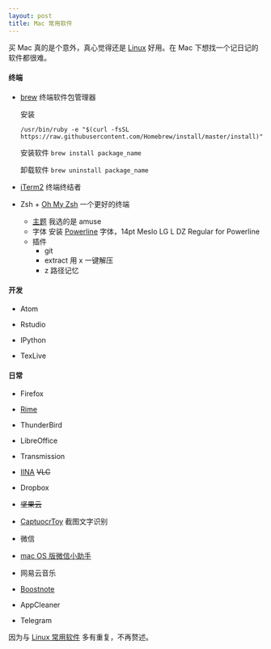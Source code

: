 ```yaml
---
layout: post
title: Mac 常用软件
---
```


买 Mac 真的是个意外，真心觉得还是 [Linux](https://tsai1993.github.io/2015/09/28/lubuntu.html) 好用。在 Mac 下想找一个记日记的软件都很难。

#### 终端

- [brew](http://brew.sh/) 终端软件包管理器

  安装
  ```
  /usr/bin/ruby -e "$(curl -fsSL https://raw.githubusercontent.com/Homebrew/install/master/install)"
  ```

  安装软件 `brew install package_name`

  卸载软件 `brew uninstall package_name`
- [iTerm2](https://www.iterm2.com/) 终端终结者

- Zsh + [Oh My Zsh](https://github.com/robbyrussell/oh-my-zsh) 一个更好的终端
  - [主题](https://github.com/robbyrussell/oh-my-zsh/wiki/Themes) 我选的是 amuse
  - 字体 安装 [Powerline](https://github.com/powerline/fonts) 字体，14pt Meslo LG L DZ Regular for Powerline
  - 插件
    - git
    - extract 用 x 一键解压
    - z 路径记忆

#### 开发

- Atom

- Rstudio

- IPython

- TexLive

#### 日常

- Firefox

- [Rime](https://segmentfault.com/a/1190000005754706)

- ThunderBird

- LibreOffice

- Transmission

- [IINA](https://lhc70000.github.io/iina/) ~~VLC~~

- Dropbox

- ~~坚果云~~

- [CaptuocrToy](https://github.com/gragrance/CaptuocrToy) 截图文字识别

- 微信

- [mac OS 版微信小助手](https://github.com/TKkk-iOSer/WeChatPlugin-MacOS)

- 网易云音乐

- [Boostnote](https://boostnote.io)

- AppCleaner

- Telegram

因为与 [Linux 常用软件](https://tsai1993.github.io/2015/09/28/lubuntu.html) 多有重复，不再赘述。
